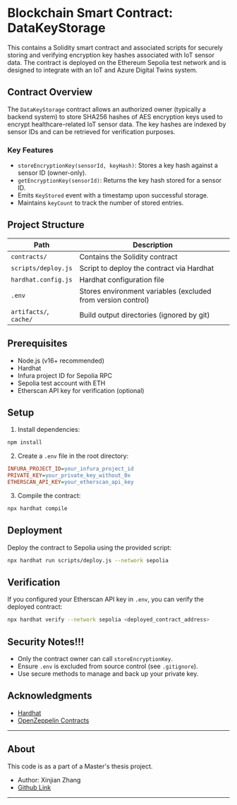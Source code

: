 # Blockchain Smart Contract: DataKeyStorage

This contains a Solidity smart contract and associated scripts for securely storing and verifying encryption key hashes associated with IoT sensor data. The contract is deployed on the Ethereum Sepolia test network and is designed to integrate with an IoT and Azure Digital Twins system.

## Contract Overview

The `DataKeyStorage` contract allows an authorized owner (typically a backend system) to store SHA256 hashes of AES encryption keys used to encrypt healthcare-related IoT sensor data. The key hashes are indexed by sensor IDs and can be retrieved for verification purposes.

### Key Features

- `storeEncryptionKey(sensorId, keyHash)`: Stores a key hash against a sensor ID (owner-only).
- `getEncryptionKey(sensorId)`: Returns the key hash stored for a sensor ID.
- Emits `KeyStored` event with a timestamp upon successful storage.
- Maintains `keyCount` to track the number of stored entries.

## Project Structure

| Path                   | Description                            |
|------------------------|----------------------------------------|
| `contracts/`           | Contains the Solidity contract         |
| `scripts/deploy.js`    | Script to deploy the contract via Hardhat |
| `hardhat.config.js`    | Hardhat configuration file             |
| `.env`                 | Stores environment variables (excluded from version control) |
| `artifacts/`, `cache/` | Build output directories (ignored by git) |

## Prerequisites

- Node.js (v16+ recommended)
- Hardhat
- Infura project ID for Sepolia RPC
- Sepolia test account with ETH
- Etherscan API key for verification (optional)

## Setup

1. Install dependencies:

```bash
npm install
```

2. Create a `.env` file in the root directory:

```ini
INFURA_PROJECT_ID=your_infura_project_id
PRIVATE_KEY=your_private_key_without_0x
ETHERSCAN_API_KEY=your_etherscan_api_key
```

3. Compile the contract:

```bash
npx hardhat compile
```

## Deployment

Deploy the contract to Sepolia using the provided script:

```bash
npx hardhat run scripts/deploy.js --network sepolia
```

## Verification

If you configured your Etherscan API key in `.env`, you can verify the deployed contract:

```bash
npx hardhat verify --network sepolia <deployed_contract_address>
```

## Security Notes!!!

- Only the contract owner can call `storeEncryptionKey`.
- Ensure `.env` is excluded from source control (see `.gitignore`).
- Use secure methods to manage and back up your private key.

## Acknowledgments

- [Hardhat](https://hardhat.org/)
- [OpenZeppelin Contracts](https://github.com/OpenZeppelin/openzeppelin-contracts)

---

## About

This code is as a part of a Master's thesis project.

- Author: Xinjian Zhang
- [Github Link](https://github.com/Xinjian-Zhang)

---